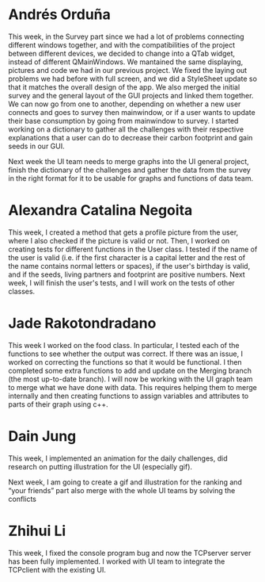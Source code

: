 # Andrés Orduña 
This week, in the Survey part since we had a lot of problems connecting different windows together, and with the compatibilities of the project between different devices, we decided to change into a QTab widget, instead of different QMainWindows. We mantained the same displaying, pictures and code we had in our previous project. We fixed the laying out problems we had before with full screen, and we did a StyleSheet update so that it matches the overall design of the app.
We also merged the initial survey and the general layout of the GUI projects and linked them together. We can now go from one to another, depending on whether a new user connects and goes to survey then mainwindow, or if a user wants to update their base consumption by going from mainwindow to survey.
I started working on a dictionary to gather all the challenges with their respective explanations that a user can do to decrease their carbon footprint and gain seeds in our GUI.

Next week the UI team needs to merge graphs into the UI general project, finish the dictionary of the challenges and gather the data from the survey in the right format for it to be usable for graphs and functions of data team.

# Alexandra Catalina Negoita
This week, I created a method that gets a profile picture from the user, where I also checked if the picture is valid or not. Then, I worked on creating tests for different functions in the User class. I tested if the name of the user is valid (i.e. if the first character is a capital letter and the rest of the name contains normal letters or spaces), if the user's birthday is valid, and if the seeds, living partners and footprint are positive numbers.
Next week, I will finish the user's tests, and I will work on the tests of other classes.


# Jade Rakotondradano 
This week I worked on the food class. In particular, I tested each of the functions to see whether the output was correct. If there was an issue, I worked on correcting the functions so that it would be functional. I then completed some extra functions to add and update on the Merging branch (the most up-to-date branch). I will now be working with the UI graph team to merge what we have done with data. This requires helping them to merge internally and then creating functions to assign variables and attributes to parts of their graph using c++.


# Dain Jung 
This week, I implemented an animation for the daily challenges, did research on putting illustration for the UI (especially gif).

Next week, I am going to create a gif and illustration for the ranking and “your friends” part also merge with the whole UI teams by solving the conflicts

# Zhihui Li
This week, I fixed the console program bug and now the TCPserver server has been fully implemented. I worked with UI team to integrate the TCPclient with the existing UI.
